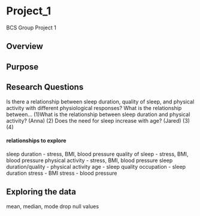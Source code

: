 # Project_1
BCS Group Project 1
## Overview

## Purpose

## Research Questions
Is there a relationship between sleep duration, quality of sleep, and physical activity with different physiological responses?
What is the relationship between...
    (1)What is the relationship between sleep duration and physical activity? (Anna)
    (2) Does the need for sleep increase with age? (Jared)
    (3)
    (4)
    
#### relationships to explore
sleep duration - stress, BMI, blood pressure
quality of sleep - stress, BMI, blood pressure
physical activity - stress, BMI, blood pressure
sleep duration/quality - physical activity
age - sleep quality
occupation - sleep duration
stress - BMI
stress - blood pressure

## Exploring the data
mean, median, mode
drop null values
